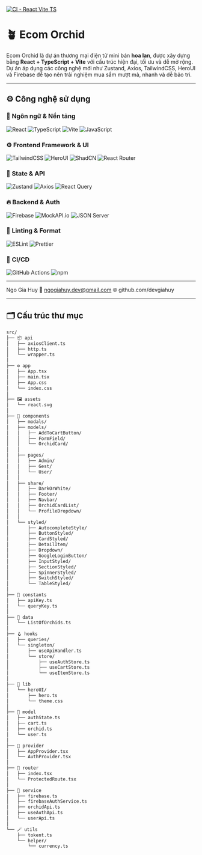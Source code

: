 [![CI - React Vite TS](https://github.com/devgiahuy/ecom-orchid/actions/workflows/ci.yml/badge.svg)](https://github.com/devgiahuy/ecom-orchid/actions/workflows/ci.yml)

# 🪴 Ecom Orchid

Ecom Orchid là dự án thương mại điện tử mini bán **hoa lan**, được xây dựng bằng **React + TypeScript + Vite** với cấu trúc hiện đại, tối ưu và dễ mở rộng.  
Dự án áp dụng các công nghệ mới như Zustand, Axios, TailwindCSS, HeroUI và Firebase để tạo nên trải nghiệm mua sắm mượt mà, nhanh và dễ bảo trì.

---

## ⚙️ Công nghệ sử dụng

### 🧠 **Ngôn ngữ & Nền tảng**
![React](https://img.shields.io/badge/React-20232A?style=for-the-badge&logo=react&logoColor=61DAFB)
![TypeScript](https://img.shields.io/badge/TypeScript-3178C6?style=for-the-badge&logo=typescript&logoColor=white)
![Vite](https://img.shields.io/badge/Vite-646CFF?style=for-the-badge&logo=vite&logoColor=FFD62E)
![JavaScript](https://img.shields.io/badge/JavaScript-F7DF1E?style=for-the-badge&logo=javascript&logoColor=black)

### ⚙️ **Frontend Framework & UI**
![TailwindCSS](https://img.shields.io/badge/TailwindCSS-38B2AC?style=for-the-badge&logo=tailwind-css&logoColor=white)
![HeroUI](https://img.shields.io/badge/HeroUI-00A97F?style=for-the-badge&logo=vercel&logoColor=white)
![ShadCN](https://img.shields.io/badge/ShadCN-18181B?style=for-the-badge&logo=nextdotjs&logoColor=white)
![React Router](https://img.shields.io/badge/React_Router-CA4245?style=for-the-badge&logo=react-router&logoColor=white)

### 💾 **State & API**
![Zustand](https://img.shields.io/badge/Zustand-443E38?style=for-the-badge&logo=react&logoColor=white)
![Axios](https://img.shields.io/badge/Axios-5A29E4?style=for-the-badge&logo=axios&logoColor=white)
![React Query](https://img.shields.io/badge/React_Query-FF4154?style=for-the-badge&logo=react-query&logoColor=white)

### 🔥 **Backend & Auth**
![Firebase](https://img.shields.io/badge/Firebase-FFCA28?style=for-the-badge&logo=firebase&logoColor=black)
![MockAPI.io](https://img.shields.io/badge/MockAPI.io-8A2BE2?style=for-the-badge&logo=json&logoColor=white)
![JSON Server](https://img.shields.io/badge/JSON_Server-000000?style=for-the-badge&logo=json&logoColor=white)

### 🧹 **Linting & Format**
![ESLint](https://img.shields.io/badge/ESLint-4B32C3?style=for-the-badge&logo=eslint&logoColor=white)
![Prettier](https://img.shields.io/badge/Prettier-F7B93E?style=for-the-badge&logo=prettier&logoColor=black)

### 🧪 **CI/CD**
![GitHub Actions](https://img.shields.io/badge/GitHub_Actions-2088FF?style=for-the-badge&logo=github-actions&logoColor=white)
![npm](https://img.shields.io/badge/npm-CB3837?style=for-the-badge&logo=npm&logoColor=white)

---

Ngo Gia Huy
📧 ngogiahuy.dev@gmail.com
🌐 github.com/devgiahuy

---

## 🗂️ Cấu trúc thư mục

```bash
src/
├── 📦 api
│   ├── axiosClient.ts
│   ├── http.ts
│   └── wrapper.ts
│
├── ⚙️ app
│   ├── App.tsx
│   ├── main.tsx
│   ├── App.css
│   └── index.css
│
├── 🖼️ assets
│   └── react.svg
│
├── 🧩 components
│   ├── modals/
│   ├── models/
│   │   ├── AddToCartButton/
│   │   ├── FormField/
│   │   └── OrchidCard/
│   │
│   ├── pages/
│   │   ├── Admin/
│   │   ├── Gest/
│   │   └── User/
│   │
│   ├── share/
│   │   ├── DarkOrWhite/
│   │   ├── Footer/
│   │   ├── Navbar/
│   │   ├── OrchidCardList/
│   │   └── ProfileDropdown/
│   │
│   └── styled/
│       ├── AutocompleteStyle/
│       ├── ButtonStyled/
│       ├── CardStyled/
│       ├── DetailItem/
│       ├── Dropdown/
│       ├── GoogleLoginButton/
│       ├── InputStyled/
│       ├── SectionStyled/
│       ├── SpinnerStyled/
│       ├── SwitchStyled/
│       └── TableStyled/
│
├── 🧱 constants
│   ├── apiKey.ts
│   └── queryKey.ts
│
├── 🌸 data
│   └── ListOfOrchids.ts
│
├── 🪝 hooks
│   ├── queries/
│   └── singleton/
│       ├── useApiHandler.ts
│       └── store/
│           ├── useAuthStore.ts
│           ├── useCartStore.ts
│           └── useItemStore.ts
│
├── 💎 lib
│   └── heroUI/
│       ├── hero.ts
│       └── theme.css
│
├── 🧾 model
│   ├── authState.ts
│   ├── cart.ts
│   ├── orchid.ts
│   └── user.ts
│
├── 🧩 provider
│   ├── AppProvider.tsx
│   └── AuthProvider.tsx
│
├── 🧭 router
│   ├── index.tsx
│   └── ProtectedRoute.tsx
│
├── 🔧 service
│   ├── firebase.ts
│   ├── firebaseAuthService.ts
│   ├── orchidApi.ts
│   ├── useAuthApi.ts
│   └── userApi.ts
│
└── 🪄 utils
    ├── tokent.ts
    └── helper/
        └── currency.ts
